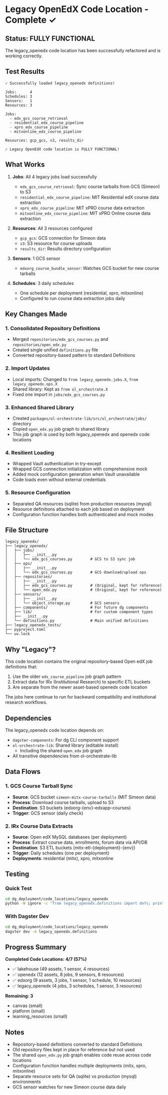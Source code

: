 # Legacy OpenEdX Code Location - Complete ✓

## Status: FULLY FUNCTIONAL

The legacy_openedx code location has been successfully refactored and is working correctly.

## Test Results

```
✓ Successfully loaded legacy_openedx definitions!

Jobs:      4
Schedules: 3
Sensors:   1
Resources: 3

Jobs:
  - edx_gcs_course_retrieval
  - residential_edx_course_pipeline
  - xpro_edx_course_pipeline
  - mitxonline_edx_course_pipeline

Resources: gcp_gcs, s3, results_dir

✓ Legacy OpenEdX code location is FULLY FUNCTIONAL!
```

## What Works

1. **Jobs**: All 4 legacy jobs load successfully
   - `edx_gcs_course_retrieval`: Sync course tarballs from GCS (Simeon) to S3
   - `residential_edx_course_pipeline`: MIT Residential edX course data extraction
   - `xpro_edx_course_pipeline`: MIT xPRO course data extraction
   - `mitxonline_edx_course_pipeline`: MIT xPRO Online course data extraction

2. **Resources**: All 3 resources configured
   - `gcp_gcs`: GCS connection for Simeon data
   - `s3`: S3 resource for course uploads
   - `results_dir`: Results directory configuration

3. **Sensors**: 1 GCS sensor
   - `edxorg_course_bundle_sensor`: Watches GCS bucket for new course tarballs

4. **Schedules**: 3 daily schedules
   - One schedule per deployment (residential, xpro, mitxonline)
   - Configured to run course data extraction jobs daily

## Key Changes Made

### 1. Consolidated Repository Definitions
- Merged `repositories/edx_gcs_courses.py` and `repositories/open_edx.py`
- Created single unified `definitions.py` file
- Converted repository-based pattern to standard Definitions

### 2. Import Updates
- Local imports: Changed to `from legacy_openedx.jobs.X`, `from legacy_openedx.ops.X`
- Shared library: Kept as `from ol_orchestrate.X`
- Fixed one import in `jobs/edx_gcs_courses.py`

### 3. Enhanced Shared Library
- Created `packages/ol-orchestrate-lib/src/ol_orchestrate/jobs/` directory
- Copied `open_edx.py` job graph to shared library
- This job graph is used by both legacy_openedx and openedx code locations

### 4. Resilient Loading
- Wrapped Vault authentication in try-except
- Wrapped GCS connection initialization with comprehensive mock
- Added mock configuration generation when Vault unavailable
- Code loads even without external credentials

### 5. Resource Configuration
- Separated QA resources (sqlite) from production resources (mysql)
- Resource definitions attached to each job based on deployment
- Configuration function handles both authenticated and mock modes

## File Structure

```
legacy_openedx/
├── legacy_openedx/
│   ├── jobs/
│   │   ├── __init__.py
│   │   └── edx_gcs_courses.py        # GCS to S3 sync job
│   ├── ops/
│   │   ├── __init__.py
│   │   └── edx_gcs_courses.py        # GCS download/upload ops
│   ├── repositories/
│   │   ├── __init__.py
│   │   ├── edx_gcs_courses.py        # (Original, kept for reference)
│   │   └── open_edx.py               # (Original, kept for reference)
│   ├── sensors/
│   │   ├── __init__.py
│   │   └── object_storage.py         # GCS sensors
│   ├── components/                   # For future dg components
│   ├── lib/                          # For custom component types
│   ├── __init__.py
│   └── definitions.py                # Main unified definitions
├── legacy_openedx_tests/
├── pyproject.toml
└── uv.lock
```

## Why "Legacy"?

This code location contains the original repository-based Open edX job definitions that:
1. Use the older `edx_course_pipeline` job graph pattern
2. Extract data for IRx (Institutional Research) to specific ETL buckets
3. Are separate from the newer asset-based openedx code location

The jobs here continue to run for backward compatibility and institutional research workflows.

## Dependencies

The legacy_openedx code location depends on:
- `dagster-components`: For dg CLI component support
- `ol-orchestrate-lib`: Shared library (editable install)
  - Including the shared `open_edx` job graph
- All transitive dependencies from ol-orchestrate-lib

## Data Flows

### 1. GCS Course Tarball Sync
- **Source**: GCS bucket `simeon-mitx-course-tarballs` (MIT Simeon data)
- **Process**: Download course tarballs, upload to S3
- **Destination**: S3 buckets (edxorg-{env}-edxapp-courses)
- **Trigger**: GCS sensor (daily check)

### 2. IRx Course Data Extracts
- **Source**: Open edX MySQL databases (per deployment)
- **Process**: Extract course data, enrollments, forum data via API/DB
- **Destination**: S3 ETL buckets (mitx-etl-{deployment}-{env})
- **Trigger**: Daily schedules (one per deployment)
- **Deployments**: residential (mitx), xpro, mitxonline

## Testing

### Quick Test
```bash
cd dg_deployment/code_locations/legacy_openedx
python -W ignore -c "from legacy_openedx.definitions import defs; print(f'Jobs: {len(list(defs.jobs))}')"
```

### With Dagster Dev
```bash
cd dg_deployment/code_locations/legacy_openedx
dagster dev -m legacy_openedx.definitions
```

## Progress Summary

**Completed Code Locations: 4/7 (57%)**
- ✅ lakehouse (49 assets, 1 sensor, 4 resources)
- ✅ openedx (12 assets, 8 jobs, 9 sensors, 8 resources)
- ✅ edxorg (9 assets, 3 jobs, 1 sensor, 1 schedule, 10 resources)
- ✅ legacy_openedx (4 jobs, 3 schedules, 1 sensor, 3 resources)

**Remaining: 3**
- canvas (small)
- platform (small)
- learning_resources (small)

## Notes

- Repository-based definitions converted to standard Definitions
- Old repository files kept in place for reference but not used
- The shared `open_edx.py` job graph enables code reuse across code locations
- Configuration function handles multiple deployments (mitx, xpro, mitxonline)
- Separate resource sets for QA (sqlite) vs production (mysql) environments
- GCS sensor watches for new Simeon course data daily
